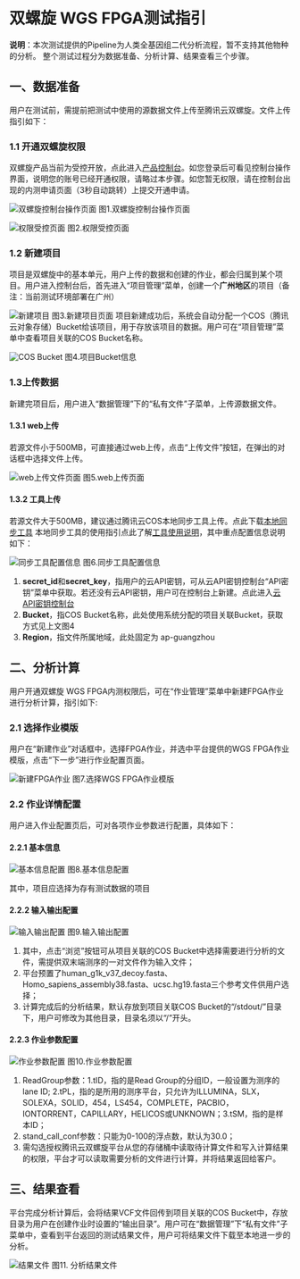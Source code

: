 # 双螺旋 WGS FPGA测试指引 #
**说明**：本次测试提供的Pipeline为人类全基因组二代分析流程，暂不支持其他物种的分析。
整个测试过程分为数据准备、分析计算、结果查看三个步骤。
## 一、数据准备 ##
用户在测试前，需提前把测试中使用的源数据文件上传至腾讯云双螺旋。文件上传指引如下：
### 1.1 开通双螺旋权限 ###
双螺旋产品当前为受控开放，点此进入[产品控制台](https://console.cloud.tencent.com/helix)。如您登录后可看见控制台操作界面，说明您的账号已经开通权限，请略过本步骤。如您暂无权限，请在控制台出现的内测申请页面（3秒自动跳转）上提交开通申请。

![双螺旋控制台操作页面](https://mc.qcloudimg.com/static/img/5d6fe42b955323dbda84b521e07a95ef/image.png)
图1.双螺旋控制台操作页面

![权限受控页面](https://mc.qcloudimg.com/static/img/6ff612dcbbeb8b4ff58f598393f7e5e3/image.png)
图2.权限受控页面
### 1.2 新建项目 ###
项目是双螺旋中的基本单元，用户上传的数据和创建的作业，都会归属到某个项目。用户进入控制台后，首先进入“项目管理”菜单，创建一个**广州地区**的项目（备注：当前测试环境部署在广州）

![新建项目](https://mc.qcloudimg.com/static/img/adf15e5565d506f6afc4f5cdb3fb2a07/image.png)
图3.新建项目页面
项目新建成功后，系统会自动分配一个COS（腾讯云对象存储）Bucket给该项目，用于存放该项目的数据。用户可在“项目管理”菜单中查看项目关联的COS Bucket名称。

![COS Bucket](https://mc.qcloudimg.com/static/img/261f27ccb63523a651a0943be2771797/COS+Bucket.png)
图4.项目Bucket信息
### 1.3上传数据 ###
新建完项目后，用户进入“数据管理”下的“私有文件”子菜单，上传源数据文件。
#### 1.3.1 web上传 ####
若源文件小于500MB，可直接通过web上传，点击“上传文件”按钮，在弹出的对话框中选择文件上传。

![web上传文件页面](https://mc.qcloudimg.com/static/img/771a25660e72828e5e746973b4defb4f/image.png)
图5.web上传页面
#### 1.3.2 工具上传 ####
若源文件大于500MB，建议通过腾讯云COS本地同步工具上传。点此下载[本地同步工具](https://github.com/tencentyun/cos_sync_tools_v5 "COS同步工具")
本地同步工具的使用指引点此了解[工具使用说明](https://cloud.tencent.com/document/product/436/7133 "工具使用说明")，其中重点配置信息说明如下：

![同步工具配置信息](https://mc.qcloudimg.com/static/img/fcafb9aa397b49c39b720430d27f2350/image.png)
图6.同步工具配置信息

1. **secret_id**和**secret_key**，指用户的云API密钥，可从云API密钥控制台“API密钥”菜单中获取。若还没有云API密钥，用户可在控制台上新建。点此进入[云API密钥控制台](https://console.cloud.tencent.com/capi "API密钥")
2. **Bucket**，指COS Bucket名称，此处使用系统分配的项目关联Bucket，获取方式见上文图4
3. **Region**，指文件所属地域，此处固定为 ap-guangzhou

## 二、分析计算 ##
用户开通双螺旋 WGS FPGA内测权限后，可在“作业管理”菜单中新建FPGA作业进行分析计算，指引如下:
### 2.1 选择作业模版 ###
用户在“新建作业”对话框中，选择FPGA作业，并选中平台提供的WGS FPGA作业模版，点击“下一步”进行作业配置页面。

![新建FPGA作业](https://mc.qcloudimg.com/static/img/cda1f8a4da89153700bc12037194e8bf/image.png)
图7.选择WGS FPGA作业模版
### 2.2 作业详情配置 ###
用户进入作业配置页后，可对各项作业参数进行配置，具体如下：
#### 2.2.1 基本信息 ####

![基本信息配置](https://mc.qcloudimg.com/static/img/02f8b81f6d81fb491f844ffe5eaebe51/image.png)
图8.基本信息配置

其中，项目应选择为存有测试数据的项目 
#### 2.2.2 输入输出配置 ####

![输入输出配置](https://mc.qcloudimg.com/static/img/e0a27275bb82c4bfedfb12636c9baf16/image.png)
图9.输入输出配置

1. 其中，点击“浏览”按钮可从项目关联的COS Bucket中选择需要进行分析的文件，需提供双末端测序的一对文件作为输入文件；
2. 平台预置了human_g1k_v37_decoy.fasta、Homo_sapiens_assembly38.fasta、ucsc.hg19.fasta三个参考文件供用户选择；
3. 计算完成后的分析结果，默认存放到项目关联COS Bucket的“/stdout/”目录下，用户可修改为其他目录，目录名须以“/”开头。
#### 2.2.3 作业参数配置 ####

![作业参数配置](https://mc.qcloudimg.com/static/img/fef8494116763e4110c365fc980837ee/image.png)
图10.作业参数配置

1. ReadGroup参数：1.tID，指的是Read Group的分组ID，一般设置为测序的lane ID; 2.tPL，指的是所用的测序平台，只允许为ILLUMINA，SLX，SOLEXA，SOLID，454，LS454，COMPLETE，PACBIO，IONTORRENT，CAPILLARY，HELICOS或UNKNOWN；3.tSM，指的是样本ID；
2. stand_call_conf参数：只能为0-100的浮点数，默认为30.0；
3. 需勾选授权腾讯云双螺旋平台从您的存储桶中读取待计算文件和写入计算结果的权限，平台才可以读取需要分析的文件进行计算，并将结果返回给客户。

## 三、结果查看 ##
平台完成分析计算后，会将结果VCF文件回传到项目关联的COS Bucket中，存放目录为用户在创建作业时设置的“输出目录”。用户可在“数据管理”下“私有文件”子菜单中，查看到平台返回的测试结果文件，用户可将结果文件下载至本地进一步的分析。

![结果文件](https://mc.qcloudimg.com/static/img/ea5af9d4fb694d40c26f84cae27a0d55/image.png)
图11. 分析结果文件
